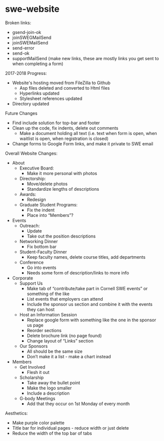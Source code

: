 # swe-website

Broken links:
- gsend-join-ok
- joinSWEGMailSend
- joinSWEMailSend
- send-error
- send-ok
- supportMailSend
(make new links, these are mostly links you get sent to when completing a form)

2017-2018 Progress: 
- Website's hosting moved from FileZilla to Github
  - Asp files deleted and converted to Html files
  - Hyperlinks updated
  - Stylesheet references updated
- Directory updated

Future Changes
- Find include solution for top-bar and footer
- Clean up the code, fix indents, delete out comments
  - Make a document holding all text (i.e. text when form is open, when waitlist is open, when registration is closed)
- Change forms to Google Form links, and make it private to SWE email

Overall Website Changes:
- About
  - Executive Board: 
    - Make it more personal with photos
  - Directorship: 
    - Move/delete photos
    - Standardize lengths of descriptions
  - Awards: 
    - Redesign
  - Graduate Student Programs:
    - Fix the indent
    - Place into “Members”?
- Events
  - Outreach:
    - Update
    - Take out the position descriptions
  - Networking Dinner
    - Fix bottom bar
  - Student-Faculty Dinner
    - Keep faculty names, delete course titles, add departments
  - Conference
    - Go into events
    - Needs some form of description/links to more info
- Corporate
  - Support Us
    - Make tab of “contribute/take part in Cornell SWE events” or something of the like
    - List events that employers can attend
    - Include the sponsor us section and combine it with the events they can host
  - Host an Information Session
    - Replace google form with something like the one in the sponsor us page
    - Reorder sections
    - Delete brochure link (no page found)
    - Change layout of “Links” section
  - Our Sponsors
    - All should be the same size
    - Don’t make it a list - make a chart instead
- Members
  - Get Involved
    - Flesh it out
  - Scholarship
    - Take away the bullet point
    - Make the logo smaller
    - Include a description
  - G-body Meetings
    - Add that they occur on 1st Monday of every month

Aesthetics:
- Make purple color palette
- Title bar for individual pages - reduce width or just delete
- Reduce the width of the top bar of tabs
